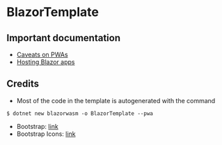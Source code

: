 # BlazorTemplate

## Important documentation
- [Caveats on PWAs](https://docs.microsoft.com/en-us/aspnet/core/blazor/progressive-web-app?view=aspnetcore-6.0&tabs=visual-studio-code)
- [Hosting Blazor apps](https://docs.microsoft.com/en-us/aspnet/core/blazor/host-and-deploy/webassembly?view=aspnetcore-6.0)


## Credits
- Most of the code in the template is autogenerated with the command
```
$ dotnet new blazorwasm -o BlazorTemplate --pwa
```
- Bootstrap: [link](https://www.getbootstrap.com/)
- Bootstrap Icons: [link](https://icons.getbootstrap.com/)

